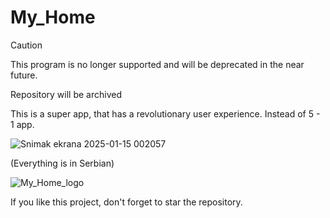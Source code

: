 # My_Home

>[!Caution]
>This program is no longer supported and will be deprecated in the near future.
>
>Repository will be archived

This is a super app, that has a revolutionary user experience. Instead of 5 - 1 app.

![Snimak ekrana 2025-01-15 002057](https://github.com/user-attachments/assets/bb69a13f-77ff-4384-93e5-24157eb5f02e)

(Everything is in Serbian)

![My_Home_logo](https://github.com/user-attachments/assets/1e6b1b7b-dff0-4d78-9d59-186a0e5c7b2c)

If you like this project, don't forget to star the repository.
